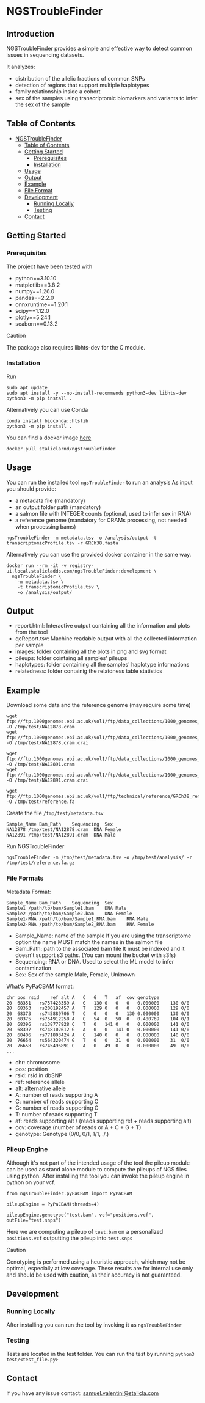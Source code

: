 # NGSTroubleFinder

## Introduction
NGSTroubleFinder provides a simple and effective way to detect common issues in
sequencing datasets.

It analyzes:
  - distribution of the allelic fractions of common SNPs
  - detection of regions that support multiple haplotypes
  - family relationship inside a cohort
  - sex of the samples using transcriptomic biomarkers and variants to infer the sex of the sample

## Table of Contents

- [NGSTroubleFinder](#project-name)
  - [Table of Contents](#table-of-contents)
  - [Getting Started](#getting-started)
    - [Prerequisites](#prerequisites)
    - [Installation](#installation)
  - [Usage](#usage)
  - [Output](#output)
  - [Example](#Example)
  - [File Format](#file-format)
  - [Development](#development)
    - [Running Locally](#running-locally)
    - [Testing](#testing)
  - [Contact](#contact)

## Getting Started

### Prerequisites

The project have been tested with
- python==3.10.10
- matplotlib==3.8.2
- numpy==1.26.0
- pandas==2.2.0
- onnxruntime==1.20.1
- scipy==1.12.0
- plotly==5.24.1
- seaborn==0.13.2

> [!CAUTION]
> The package also requires libhts-dev for the C module.

### Installation

Run
```
sudo apt update
sudo apt install -y --no-install-recommends python3-dev libhts-dev
python3 -m pip install .
```

Alternatively you can use Conda
```
conda install bioconda::htslib
python3 -m pip install .
```

You can find a docker image [here](https://hub.docker.com/r/staliclarnd/ngstroublefinder)
```
docker pull staliclarnd/ngstroublefinder
```

## Usage

You can run the installed tool `ngsTroubleFinder` to run an analysis
As input you should provide:
- a metadata file (mandatory)
- an output folder path (mandatory)
- a salmon file with INTEGER counts (optional, used to infer sex in RNA)
- a reference genome (mandatory for CRAMs processing, not needed when processing bams)

```
ngsTroubleFinder -m metadata.tsv -o /analysis/output -t transcriptomicProfile.tsv -r GRCh38.fasta
```

Alternatively you can use the provided docker container in the same way.
```
docker run --rm -it -v registry-ui.local.stalicladds.com/ngsTroubleFinder:development \
  ngsTroubleFinder \
	-m metadata.tsv \
	-t transcriptomicProfile.tsv \
	-o /analysis/output/
```

## Output
- report.html: Interactive output containing all the information and plots from the tool
- qcReport.tsv: Machine readable output with all the collected information per sample
- images: folder containing all the plots in png and svg format
- pileups: folder cointaing all samples' pileups
- haplotypes: folder containing all the samples' haplotype informations
- relatedness: folder containig the relatdness table statistics


## Example
Download some data and the reference genome (may require some time)
```
wget ftp://ftp.1000genomes.ebi.ac.uk/vol1/ftp/data_collections/1000_genomes_project/data/CEU/NA12878/exome_alignment/NA12878.alt_bwamem_GRCh38DH.20150826.CEU.exome.cram -O /tmp/test/NA12878.cram
wget ftp://ftp.1000genomes.ebi.ac.uk/vol1/ftp/data_collections/1000_genomes_project/data/CEU/NA12878/exome_alignment/NA12878.alt_bwamem_GRCh38DH.20150826.CEU.exome.cram.crai -O /tmp/test/NA12878.cram.crai

wget ftp://ftp.1000genomes.ebi.ac.uk/vol1/ftp/data_collections/1000_genomes_project/data/CEU/NA12891/exome_alignment/NA12891.alt_bwamem_GRCh38DH.20150826.CEU.exome.cram -O /tmp/test/NA12891.cram
wget ftp://ftp.1000genomes.ebi.ac.uk/vol1/ftp/data_collections/1000_genomes_project/data/CEU/NA12891/exome_alignment/NA12891.alt_bwamem_GRCh38DH.20150826.CEU.exome.cram.crai -O /tmp/test/NA12891.cram.crai

wget ftp://ftp.1000genomes.ebi.ac.uk/vol1/ftp/technical/reference/GRCh38_reference_genome/GRCh38_full_analysis_set_plus_decoy_hla.fa -O /tmp/test/reference.fa
```

Create the file ```/tmp/test/metadata.tsv```
```
Sample_Name	Bam_Path	Sequencing	Sex
NA12878	/tmp/test/NA12878.cram	DNA	Female
NA12891	/tmp/test/NA12891.cram	DNA	Male
```

Run NGSTroubleFinder
```
ngsTroubleFinder -m /tmp/test/metadata.tsv -o /tmp/test/analysis/ -r /tmp/test/reference.fa.gz
```

### File Formats

Metadata Format:
```
Sample_Name	Bam_Path	Sequencing	Sex
Sample1	/path/to/bam/Sample1.bam	DNA	Male
Sample2	/path/to/bam/Sample2.bam	DNA	Female
Sample1-RNA	/path/to/bam/Sample1_RNA.bam	RNA	Male
Sample2-RNA	/path/to/bam/Sample2_RNA.bam	RNA	Female
```

- Sample_Name: name of the sample
  If you are using the transcriptome option the name MUST match the names in the salmon file
- Bam_Path: path to the associated bam file
  It must be indexed and it doesn't support s3 paths. (You can mount the bucket with s3fs)
- Sequencing: RNA or DNA. Used to select the ML model to infer contamination
- Sex: Sex of the sample Male, Female, Unknown


What's PyPaCBAM format:
```
chr	pos	rsid	ref	alt	A	C	G	T	af	cov	genotype
20	68351	rs757428359	A	G	130	0	0	0	0.000000	130	0/0
20	68363	rs200192457	A	T	129	0	0	0	0.000000	129	0/0
20	68373	rs745889706	T	C	0	0	0	130	0.000000	130	0/0
20	68375	rs754912258	A	G	54	0	50	0	0.480769	104	0/1
20	68396	rs138777928	C	T	0	141	0	0	0.000000	141	0/0
20	68397	rs748102612	G	A	0	0	141	0	0.000000	141	0/0
20	68406	rs771803424	A	G	140	0	0	0	0.000000	140	0/0
20	76654	rs564320474	G	T	0	0	31	0	0.000000	31	0/0
20	76658	rs745496891	C	A	0	49	0	0	0.000000	49	0/0
...
```

 - chr: chromosome
 - pos: position
 - rsid: rsid in dbSNP
 - ref: reference allele
 - alt: alternative allele
 - A: number of reads supporting A
 - C: number of reads supporting C
 - G: number of reads supporting G
 - T: number of reads supporting T
 - af: reads supporting alt / (reads supporting ref + reads supporting alt)
 - cov: coverage (number of reads or A + C + G + T)
 - genotype: Genotype (0/0, 0/1, 1/1, ./.)

### Pileup Engine
Although it's not part of the intended usage of the tool the pileup module can be used as stand alone module to compute the pileups of NGS files using python.
After installing the tool you can invoke the pileup engine in python on your vcf.
```
from ngsTroubleFinder.pyPaCBAM import PyPaCBAM

pileupEngine = PyPaCBAM(threads=4)

pileupEngine.genotype("test.bam", vcf="positions.vcf", outFile="test.snps")
```
Here we are computing a pileup of `test.bam` on a personalized `positions.vcf` outputting the pileup into `test.snps`

> [!CAUTION]
> Genotyping is performed using a heuristic approach, which may not be optimal, especially at low coverage. These results are for internal use only and should be used with caution, as their accuracy is not guaranteed.


## Development
### Running Locally

After installing you can run the tool by invoking it as `ngsTroubleFinder`

### Testing

Tests are located in the test folder. You can run the test by running
`python3 test/<test_file.py>`

## Contact

If you have any issue contact: samuel.valentini@stalicla.com
